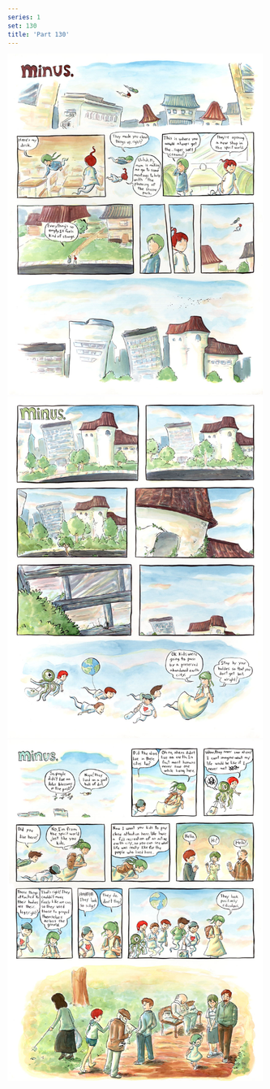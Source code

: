 ```yaml
---
series: 1
set: 130
title: 'Part 130'
---
```


![](../../../../assets/minus/part-130/minus130.jpg)
![](../../../../assets/minus/part-130/minus131.jpg)
![](../../../../assets/minus/part-130/minus132.jpg)
